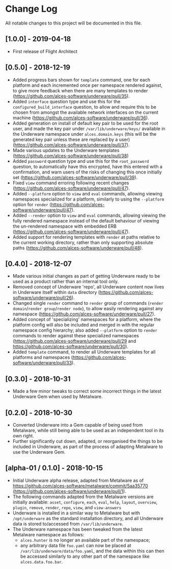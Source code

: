 # Change Log

All notable changes to this project will be documented in this file.

## [1.0.0] - 2019-04-18

- First release of Flight Architect

## [0.5.0] - 2018-12-19

- Added progress bars shown for `template` command, one for each platform and
  each incremented once per namespace rendered against, to give more feedback
  when there are many templates to render
  (https://github.com/alces-software/underware/pull/35).
- Added `interface` question type and use this for the
  `configured_build_interface` question, to allow and require this to be chosen
  from amongst the available network interfaces on the current machine
  (https://github.com/alces-software/underware/pull/36).
- Added generation on install of default key pair to be used for the root user,
  and made the key pair under `/var/lib/underware/keys/` available in the
  Underware namespace under `alces.domain.keys` (this will be the generated key
  pair unless these are replaced by a user)
  (https://github.com/alces-software/underware/pull/37).
- Made various updates to the Underware templates
  (https://github.com/alces-software/underware/pull/38)
- Added `password` question type and use this for the `root_password` question,
  to automatically have this encrypted, have this entered with a confirmation,
  and warn users of the risks of changing this once initially set
  (https://github.com/alces-software/underware/pull/39).
- Fixed `view` command erroring following recent changes
  (https://github.com/alces-software/underware/pull/47).
- Added `--platform` option to `view` and `eval` commands, allowing viewing
  namespaces specialized for a platform, similarly to using the `--platform`
  option for `render` (https://github.com/alces-software/underware/pull/47).
- Added `--render` option to `view` and `eval` commands, allowing viewing the
  fully rendered namespace instead of the default behaviour of viewing the
  un-rendered namespace with embedded ERB
  (https://github.com/alces-software/underware/pull/47).
- Added support for rendering templates with `render` at paths relative to the
  current working directory, rather than only supporting absolute paths
  (https://github.com/alces-software/underware/pull/48).

## [0.4.0] - 2018-12-07

- Made various initial changes as part of getting Underware ready to be used as
  a product rather than an internal tool only.
- Removed concept of Underware 'repo', all Underware content now lives in
  Underware itself within `data` directory
  (https://github.com/alces-software/underware/pull/26).
- Changed single `render` command to `render` group of commands (`render
  domain`/`render group`/`render node`), to allow easily rendering against any
  namespace (https://github.com/alces-software/underware/pull/27).
- Added concept of 'specializing' namespaces for a platform, where the platform
  config will also be included and merged in with the regular namespace config
  hierarchy; also added `--platform` option to `render` commands to render
  against these specialized namespaces
  (https://github.com/alces-software/underware/pull/29 and
  https://github.com/alces-software/underware/pull/30).
- Added `template` command, to render all Underware templates for all platforms
  and namespaces (https://github.com/alces-software/underware/pull/33).

## [0.3.0] - 2018-10-31

- Made a few minor tweaks to correct some incorrect things in the latest
  Underware Gem when used by Metalware.

## [0.2.0] - 2018-10-30

- Converted Underware into a Gem capable of being used from Metalware, while
  still being able to be used as an independent tool in its own right.
- Further significantly cut down, adapted, or reorganised the things to be
  included in Underware, as part of the process of adapting Metalware to use
  the Underware Gem.

## [alpha-01 / 0.1.0] - 2018-10-15

- Initial Underware alpha release, adapted from Metalware as of
  https://github.com/alces-software/metalware/commit/5aa35770
  (https://github.com/alces-software/underware/pull/1).
- The following commands adapted from the Metalware versions are initially
  available: `asset`, `configure`, `each`, `eval`, `help`, `layout`,
  `overview`, `plugin`, `remove`, `render`, `repo`, `view`, and `view-answers`
- Underware is installed in a similar way to Metalware but with
  `/opt/underware` as the standard installation directory, and all Underware
  data is stored to/accessed from `/var/lib/underware`.
- The Underware namespace has been tweaked from the latest Metalware namespace
  as follows:
  -  `alces.hunter` is no longer an available part of the namespace;
  - any arbitrary data file `foo.yaml` can now be placed at
    `/var/lib/underware/data/foo.yaml`, and the data within this can then be
    accessed similarly to any other part of the namespace like
    `alces.data.foo.bar`.
